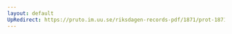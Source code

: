 ```yaml
---
layout: default
UpRedirect: https://pruto.im.uu.se/riksdagen-records-pdf/1871/prot-1871-urtima-fk--1007/prot-1871-urtima-fk--1007_003.pdf
---
```

